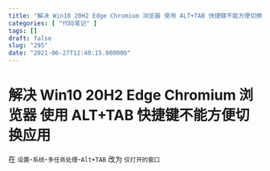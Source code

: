 ```yaml
---
title: "解决 Win10 20H2 Edge Chromium 浏览器 使用 ALT+TAB 快捷键不能方便切换应用"
categories: [ "代码笔记" ]
tags: []
draft: false
slug: "295"
date: "2021-06-27T12:40:15.000000"
---
```


# 解决 Win10 20H2 Edge Chromium 浏览器 使用 ALT+TAB 快捷键不能方便切换应用
在 `设置`-`系统`-`多任务处理`-`Alt+TAB` 改为 `仅打开的窗口`
